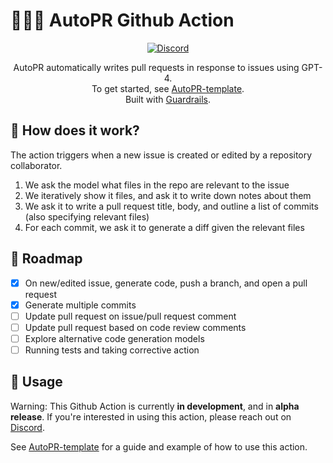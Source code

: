 # 🤖👨‍💻 AutoPR Github Action 

<div align="center">

[![Discord](https://badgen.net/badge/icon/discord?icon=discord&label&color=purple)](https://discord.gg/ykk7Znt3K6)

AutoPR automatically writes pull requests in response to issues using GPT-4.  
To get started, see [AutoPR-template](https://github.com/irgolic/AutoPR-template).  
Built with [Guardrails](https://github.com/ShreyaR/guardrails).    

</div>

## 💪 How does it work?

The action triggers when a new issue is created or edited by a repository collaborator.

1. We ask the model what files in the repo are relevant to the issue
2. We iteratively show it files, and ask it to write down notes about them
3. We ask it to write a pull request title, body, and outline a list of commits (also specifying relevant files)
4. For each commit, we ask it to generate a diff given the relevant files

## 📍 Roadmap

- [X] On new/edited issue, generate code, push a branch, and open a pull request
- [X] Generate multiple commits
- [ ] Update pull request on issue/pull request comment
- [ ] Update pull request based on code review comments
- [ ] Explore alternative code generation models
- [ ] Running tests and taking corrective action

## 🔨 Usage

Warning: This Github Action is currently **in development**, and in **alpha release**.
If you're interested in using this action, please reach out on [Discord](https://discord.gg/ykk7Znt3K6).

See [AutoPR-template](https://github.com/irgolic/AutoPR-template) for a guide and example of how to use this action.
